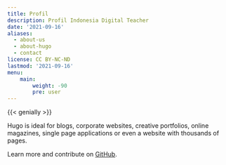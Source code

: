 ```yaml
---
title: Profil
description: Profil Indonesia Digital Teacher
date: '2021-09-16'
aliases:
  - about-us
  - about-hugo
  - contact
license: CC BY-NC-ND
lastmod: '2021-09-16'
menu:
    main:
        weight: -90
        pre: user
---
```


{{< genially >}}

Hugo is ideal for blogs, corporate websites, creative portfolios, online magazines, single page applications or even a website with thousands of pages.

Learn more and contribute on [GitHub](https://github.com/gohugoio).
